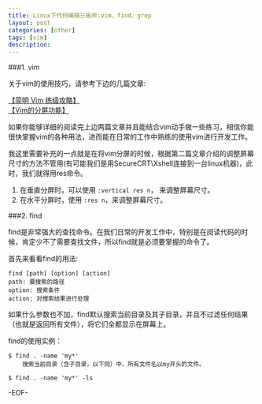 ```yaml
---
title: Linux下代码编辑三板斧:vim、find、grep
layout: post
categories: [other]
tags: [vim]
description:   
---
```


###1. vim

关于vim的使用技巧，请参考下边的几篇文章:  

[【简明 Vim 练级攻略】][link1]  
[【Vim的分屏功能】][link2]  

如果你能够详细的阅读完上边两篇文章并且能结合vim动手做一些练习，相信你能很快掌握vim的各种用法，进而能在日常的工作中熟练的使用vim进行开发工作。  

我这里需要补充的一点就是在将vim分屏的时候，根据第二篇文章介绍的调整屏幕尺寸的方法不管用(有可能我们是用SecureCRT\Xshell连接到一台linux机器)，此时，我们就得用res命令。  

1. 在垂直分屏时，可以使用 <code>:vertical res n</code>， 来调整屏幕尺寸。
2. 在水平分屏时，使用 <code>:res n</code>，来调整屏幕尺寸。  

###2. find

find是非常强大的查找命令。在我们日常的开发工作中，特别是在阅读代码的时候，肯定少不了需要查找文件，所以find就是必须要掌握的命令了。  

首先来看看find的用法:  

	find [path] [option] [action]  
	path: 要搜索的路径
	option: 搜索条件
	action: 对搜索结果进行处理  

如果什么参数也不加，find默认搜索当前目录及其子目录，并且不过滤任何结果（也就是返回所有文件），将它们全都显示在屏幕上。

find的使用实例：
	
	$ find . -name 'my*'
		搜索当前目录（含子目录，以下同）中，所有文件名以my开头的文件。

	$ find . -name 'my*' -ls



[link1]: http://coolshell.cn/articles/5426.html  
[link2]: http://coolshell.cn/articles/1679.html   

-EOF-